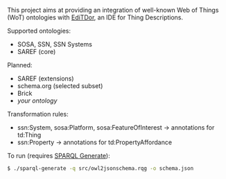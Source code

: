 This project aims at providing an integration of well-known Web of Things (WoT) ontologies with [EdiTDor](https://github.com/eclipse/editdor/), an IDE for Thing Descriptions.

Supported ontologies:
 - SOSA, SSN, SSN Systems
 - SAREF (core)

Planned:
 - SAREF (extensions)
 - schema.org (selected subset)
 - Brick
 - _your ontology_

Transformation rules:
 - ssn:System, sosa:Platform, sosa:FeatureOfInterest -> annotations for td:Thing
 - ssn:Property -> annotations for td:PropertyAffordance 

To run (requires [SPARQL Generate](https://ci.mines-stetienne.fr/sparql-generate/)):

```sh
$ ./sparql-generate -q src/owl2jsonschema.rqg -o schema.json
```